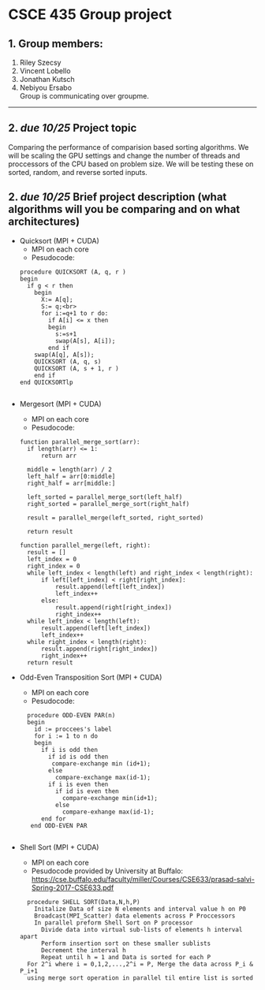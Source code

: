 # CSCE 435 Group project

## 1. Group members:
1. Riley Szecsy
2. Vincent Lobello
3. Jonathan Kutsch
4. Nebiyou Ersabo <br>
Group is communicating over groupme. 
---

## 2. _due 10/25_ Project topic
Comparing the performance of comparision based sorting algorithms. We will be scaling the GPU settings and change the number of threads and proccessors of the CPU based on problem size. We will be testing these on sorted, random, and reverse sorted inputs.  

## 2. _due 10/25_ Brief project description (what algorithms will you be comparing and on what architectures)

- Quicksort (MPI + CUDA)
  -  MPI on each core
  -  Pesudocode: <br>
  ```
  procedure QUICKSORT (A, q, r )
  begin
    if g < r then
      begin
        X:= A[q];
        S:= q;<br>
        for i:=q+1 to r do:
          if A[i] <= x then
          begin
            s:=s+1
            swap(A[s], A[i]);
          end if
      swap(A[q], A[s]);
      QUICKSORT (A, q, s)
      QUICKSORT (A, s + 1, r )
      end if
  end QUICKSORTlp
```
```

- Mergesort (MPI + CUDA)
  -  MPI on each core
  -  Pesudocode:
  
  ```
  function parallel_merge_sort(arr):
    if length(arr) <= 1:
        return arr
    
    middle = length(arr) / 2
    left_half = arr[0:middle]
    right_half = arr[middle:]

    left_sorted = parallel_merge_sort(left_half)
    right_sorted = parallel_merge_sort(right_half)

    result = parallel_merge(left_sorted, right_sorted)

    return result

  function parallel_merge(left, right):
    result = []
    left_index = 0
    right_index = 0
    while left_index < length(left) and right_index < length(right):
        if left[left_index] < right[right_index]:
            result.append(left[left_index])
            left_index++
        else:
            result.append(right[right_index])
            right_index++
    while left_index < length(left):
        result.append(left[left_index])
        left_index++
    while right_index < length(right):
        result.append(right[right_index])
        right_index++
    return result
  
  ```


- Odd-Even Transposition Sort (MPI + CUDA)
  -  MPI on each core
  -  Pesudocode: <br>
  ```
    procedure ODD-EVEN PAR(n)
    begin
      id := proccees's label
      for i := 1 to n do
      begin
        if i is odd then
          if id is odd then
           compare-exchange min (id+1);
          else
            compare-exchange max(id-1);
          if i is even then
            if id is even then
              compare-exchange min(id+1);
            else
              compare-exhange max(id-1);
        end for
     end ODD-EVEN PAR
```
```

- Shell Sort (MPI + CUDA)
  - MPI on each core
  - Pesudocode provided by University at Buffalo: <br>
[  https://cse.buffalo.edu/faculty/miller/Courses/CSE633/prasad-salvi-      Spring-2017-CSE633.pdf ](https://cse.buffalo.edu/faculty/miller/Courses/CSE633/prasad-salvi-Spring-2017-CSE633.pdf)
    
  ```
    procedure SHELL SORT(Data,N,h,P)
      Initalize Data of size N elements and interval value h on P0
      Broadcast(MPI_Scatter) data elements across P Proccessors
      In parallel preform Shell Sort on P processor
        Divide data into virtual sub-lists of elements h interval apart
        Perform insertion sort on these smaller sublists
        Decrement the interval h
        Repeat until h = 1 and Data is sorted for each P
    For 2^i where i = 0,1,2,...,2^i = P, Merge the data across P_i & P_i+1
    using merge sort operation in parallel til entire list is sorted
  ```

  
